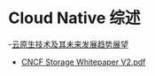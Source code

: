 # Cloud Native 综述

-[云原生技术及其未来发展趋势展望](https://www.51cto.com/article/652294.html)

- [CNCF Storage Whitepaper V2.pdf](https://github.com/cncf/tag-storage/blob/master/CNCF%20Storage%20Whitepaper%20V2.pdf)